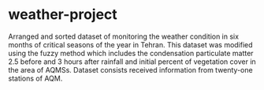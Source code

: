 # weather-project
Arranged and sorted dataset of monitoring the weather condition in six months of critical seasons of the year in Tehran. This dataset was modified using the fuzzy method which includes the condensation particulate matter 2.5 before and 3 hours after rainfall and initial percent of vegetation cover in the area of AQMSs. Dataset consists received information from twenty-one stations of AQM.

